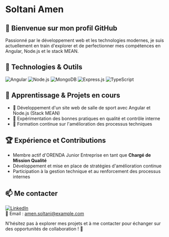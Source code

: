 # Soltani Amen

## 👋 Bienvenue sur mon profil GitHub

Passionné par le développement web et les technologies modernes, je suis actuellement en train d'explorer et de perfectionner mes compétences en Angular, Node.js et le stack MEAN.

## 🚀 Technologies & Outils

![Angular](https://img.shields.io/badge/Angular-DD0031?style=for-the-badge&logo=angular&logoColor=white)
![Node.js](https://img.shields.io/badge/Node.js-43853D?style=for-the-badge&logo=node.js&logoColor=white)
![MongoDB](https://img.shields.io/badge/MongoDB-4EA94B?style=for-the-badge&logo=mongodb&logoColor=white)
![Express.js](https://img.shields.io/badge/Express.js-000000?style=for-the-badge&logo=express&logoColor=white)
![TypeScript](https://img.shields.io/badge/TypeScript-007ACC?style=for-the-badge&logo=typescript&logoColor=white)

## 🌱 Apprentissage & Projets en cours

- 📌 Développement d'un site web de salle de sport avec Angular et Node.js (Stack MEAN)
- 📌 Expérimentation des bonnes pratiques en qualité et contrôle interne
- 📌 Formation continue sur l'amélioration des processus techniques

## 🏆 Expérience et Contributions

- Membre actif d'ORENDA Junior Entreprise en tant que **Chargé de Mission Qualité**
- Développement et mise en place de stratégies d'amélioration continue
- Participation à la gestion technique et au renforcement des processus internes

## 📫 Me contacter

[![LinkedIn](https://img.shields.io/badge/LinkedIn-0A66C2?style=for-the-badge&logo=linkedin&logoColor=white)](https://www.linkedin.com/in/soltani-amen/)  
📧 Email : [amen.soltani@example.com](mailto:amen.soltani@example.com)  

N'hésitez pas à explorer mes projets et à me contacter pour échanger sur des opportunités de collaboration ! 🚀

